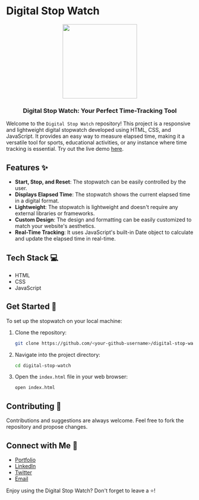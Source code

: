 # Digital Stop Watch

<div align="center">
  <img src="[https://i.imgur.com/lxFiDyN.png](https://user-images.githubusercontent.com/73266650/212051166-81270e70-3cfa-4f2a-8572-a9aa0054608c.png)" width="200px">
  <br>
  <h3>Digital Stop Watch: Your Perfect Time-Tracking Tool</h3>
</div>

Welcome to the `Digital Stop Watch` repository! This project is a responsive and lightweight digital stopwatch developed using HTML, CSS, and JavaScript. It provides an easy way to measure elapsed time, making it a versatile tool for sports, educational activities, or any instance where time tracking is essential. Try out the live demo [here](https://digital-stop-watch.vercel.app/).

## Features :sparkles:

- **Start, Stop, and Reset**: The stopwatch can be easily controlled by the user.
- **Displays Elapsed Time**: The stopwatch shows the current elapsed time in a digital format.
- **Lightweight**: The stopwatch is lightweight and doesn't require any external libraries or frameworks.
- **Custom Design**: The design and formatting can be easily customized to match your website's aesthetics.
- **Real-Time Tracking**: It uses JavaScript's built-in Date object to calculate and update the elapsed time in real-time.

## Tech Stack :computer:

- HTML
- CSS
- JavaScript

## Get Started :rocket:

To set up the stopwatch on your local machine:

1. Clone the repository:
    ```bash
    git clone https://github.com/<your-github-username>/digital-stop-watch.git
    ```

2. Navigate into the project directory:
    ```bash
    cd digital-stop-watch
    ```

3. Open the `index.html` file in your web browser:
    ```bash
    open index.html
    ```

## Contributing :handshake:

Contributions and suggestions are always welcome. Feel free to fork the repository and propose changes.

## Connect with Me :email:

- [Portfolio](https://www.olivermorla.com)
- [LinkedIn](https://www.linkedin.com/in/oliver-morla)
- [Twitter](https://twitter.com/Oliver1129)
- [Email](mailto:olivermorla3@gmail.com)

Enjoy using the Digital Stop Watch? Don't forget to leave a ⭐!
